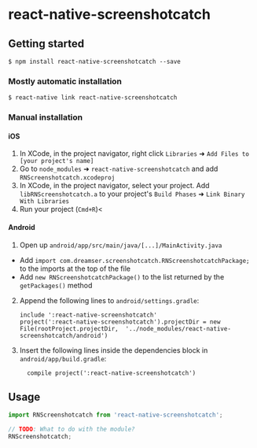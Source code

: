 
# react-native-screenshotcatch

## Getting started

`$ npm install react-native-screenshotcatch --save`

### Mostly automatic installation

`$ react-native link react-native-screenshotcatch`

### Manual installation


#### iOS

1. In XCode, in the project navigator, right click `Libraries` ➜ `Add Files to [your project's name]`
2. Go to `node_modules` ➜ `react-native-screenshotcatch` and add `RNScreenshotcatch.xcodeproj`
3. In XCode, in the project navigator, select your project. Add `libRNScreenshotcatch.a` to your project's `Build Phases` ➜ `Link Binary With Libraries`
4. Run your project (`Cmd+R`)<

#### Android

1. Open up `android/app/src/main/java/[...]/MainActivity.java`
  - Add `import com.dreamser.screenshotcatch.RNScreenshotcatchPackage;` to the imports at the top of the file
  - Add `new RNScreenshotcatchPackage()` to the list returned by the `getPackages()` method
2. Append the following lines to `android/settings.gradle`:
  	```
  	include ':react-native-screenshotcatch'
  	project(':react-native-screenshotcatch').projectDir = new File(rootProject.projectDir, 	'../node_modules/react-native-screenshotcatch/android')
  	```
3. Insert the following lines inside the dependencies block in `android/app/build.gradle`:
  	```
      compile project(':react-native-screenshotcatch')
  	```


## Usage
```javascript
import RNScreenshotcatch from 'react-native-screenshotcatch';

// TODO: What to do with the module?
RNScreenshotcatch;
```
  
